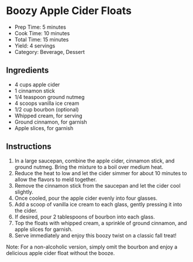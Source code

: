 # Boozy Apple Cider Floats

- Prep Time: 5 minutes
- Cook Time: 10 minutes
- Total Time: 15 minutes
- Yield: 4 servings
- Category: Beverage, Dessert

## Ingredients

- 4 cups apple cider
- 1 cinnamon stick
- 1/4 teaspoon ground nutmeg
- 4 scoops vanilla ice cream
- 1/2 cup bourbon (optional)
- Whipped cream, for serving
- Ground cinnamon, for garnish
- Apple slices, for garnish

## Instructions

1. In a large saucepan, combine the apple cider, cinnamon stick, and ground nutmeg. Bring the mixture to a boil over medium heat.
2. Reduce the heat to low and let the cider simmer for about 10 minutes to allow the flavors to meld together.
3. Remove the cinnamon stick from the saucepan and let the cider cool slightly.
4. Once cooled, pour the apple cider evenly into four glasses.
5. Add a scoop of vanilla ice cream to each glass, gently pressing it into the cider.
6. If desired, pour 2 tablespoons of bourbon into each glass.
7. Top the floats with whipped cream, a sprinkle of ground cinnamon, and apple slices for garnish.
8. Serve immediately and enjoy this boozy twist on a classic fall treat!

Note: For a non-alcoholic version, simply omit the bourbon and enjoy a delicious apple cider float without the booze.